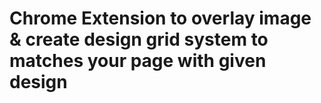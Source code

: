 # Chrome Extension to overlay image & create design grid system to matches your page with given design
